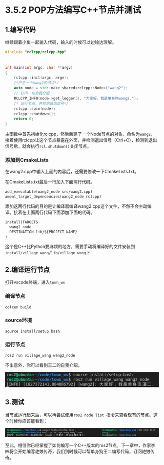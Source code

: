 # 3.5.2 POP方法编写C++节点并测试

## 1.编写代码

继续跟着小鱼一起输入代码，输入的时候可以边输边理解。

```cpp
#include "rclcpp/rclcpp.hpp"


int main(int argc, char **argv)
{
    rclcpp::init(argc, argv);
    /*产生一个Wang2的节点*/
    auto node = std::make_shared<rclcpp::Node>("wang2");
    // 打印一句自我介绍
    RCLCPP_INFO(node->get_logger(), "大家好，我是单身狗wang2.");
    /* 运行节点，并检测退出信号*/
    rclcpp::spin(node);
    rclcpp::shutdown();
    return 0;
}
```

主函数中首先初始化rclcpp，然后新建了一个Node节点的对象，命名为`wang2`，接着使用rclcpp让这个节点暴露在外面，并检测退出信号（Ctrl+C），检测到退出信号后，就会执行`rcl.shutdown()`关闭节点。

### 添加到CmakeLists

在wang2.cpp中输入上面的内容后，还需要修改一下CmakeLists.txt。

在CmakeLists.txt最后一行加入下面两行代码。

```
add_executable(wang2_node src/wang2.cpp)
ament_target_dependencies(wang2_node rclcpp)
```

添加这两行代码的目的是让编译器编译wang2.cpp这个文件，不然不会主动编译。接着在上面两行代码下面添加下面的代码。

```
install(TARGETS
  wang2_node
  DESTINATION lib/${PROJECT_NAME}
)
```

这个是C++比Python要麻烦的地方，需要手动将编译好的文件安装到`install/village_wang/lib/village_wang`下

## 2.编译运行节点

打开vscode终端，进入`town_ws`

### 编译节点

```
colcon build
```

### source环境

```
source install/setup.bash
```

### 运行节点

```
ros2 run village_wang wang2_node
```

不出意外，你可以看到王二的自我介绍。

![image-20210727204912006](3.6.2POP方法编写C++节点并测试/imgs/image-20210727204912006.png)



## 3.测试

当节点运行起来后，可以再尝试使用`ros2 node list `指令来查看现有的节点。这个时候你应该能看到：

![image-20210727205020561](3.6.2POP方法编写C++节点并测试/imgs/image-20210727205020561.png)



至此，相信你已经掌握了如何编写一个C++版本的ros2节点，下一章中，作家李四将会开始编写艳娘传奇，我们到时候可以帮单身狗王二编写代码，订阅艳娘传奇。

